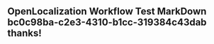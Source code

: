 <properties
ms.topic="hero-topic"
ms.test1="hero-topic"
ms.test2="test"/>

## OpenLocalization Workflow Test MarkDown bc0c98ba-c2e3-4310-b1cc-319384c43dab thanks!
